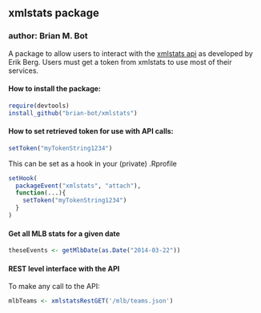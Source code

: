 ## xmlstats package
### author: Brian M. Bot

A package to allow users to interact with the [xmlstats api](https://erikberg.com/api) as developed by Erik Berg. Users must get a token from xmlstats to use most of their services.

#### How to install the package:
```r
require(devtools)
install_github("brian-bot/xmlstats")
```

#### How to set retrieved token for use with API calls:
```r
setToken("myTokenString1234")
```

This can be set as a hook in your (private) .Rprofile
```r
setHook(
  packageEvent("xmlstats", "attach"),
  function(...){
    setToken("myTokenString1234")
  }
)
```

#### Get all MLB stats for a given date
```r
theseEvents <- getMlbDate(as.Date("2014-03-22"))
```

#### REST level interface with the API
To make any call to the API:
```r
mlbTeams <- xmlstatsRestGET('/mlb/teams.json')
```
